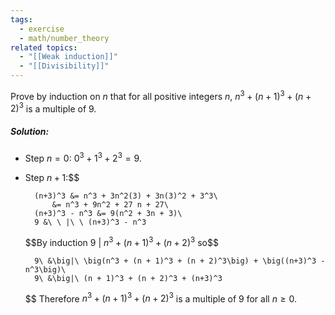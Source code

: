 ```yaml
---
tags:
  - exercise
  - math/number_theory
related topics:
  - "[[Weak induction]]"
  - "[[Divisibility]]"
---
```

Prove by induction on $n$ that for all positive integers $n$, $n^3 + (n + 1)^3 + (n + 2)^3$ is a multiple of $9$.
##### Solution:
- Step $n=0$:
	$0^3+1^3+2^3=9$.
- Step $n+1$:$$
	
		(n+3)^3 &= n^3 + 3n^2(3) + 3n(3)^2 + 3^3\
			&= n^3 + 9n^2 + 27 n + 27\
		(n+3)^3 - n^3 &= 9(n^2 + 3n + 3)\
		9 &\ \ |\ \ (n+3)^3 - n^3
	
	$$By induction $9\ |\ n^3 + (n + 1)^3 + (n + 2)^3$ so$$
	
		9\ &\big|\ \big(n^3 + (n + 1)^3 + (n + 2)^3\big) + \big((n+3)^3 - n^3\big)\
		9\ &\big|\ (n + 1)^3 + (n + 2)^3 + (n+3)^3
	$$
Therefore $n^3 + (n + 1)^3 + (n + 2)^3$ is a multiple of $9$ for all $n\geq 0$.